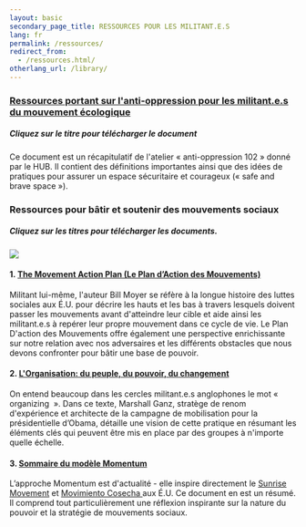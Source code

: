 ```yaml
---
layout: basic
secondary_page_title: RESSOURCES POUR LES MILITANT.E.S
lang: fr
permalink: /ressources/
redirect_from:
  - /ressources.html/
otherlang_url: /library/
---
```

### [Ressources portant sur l'anti-oppression pour les militant.e.s du mouvement écologique](https://www.lehub.ca/media/ressourcesantiopp.pdf)

##### Cliquez sur le titre pour télécharger le document

Ce document est un récapitulatif de l'atelier « anti-oppression 102 » donné par le HUB. Il contient des définitions importantes ainsi que des idées de pratiques pour assurer un espace sécuritaire et courageux (« safe and brave space »).

### Ressources pour bâtir et soutenir des mouvements sociaux

##### Cliquez sur les titres pour télécharger les documents.

![](/media/docs-mouvements-fr.png)

#### 1. <a href="https://www.lehub.ca/media/hub-moyer-pam-fr.pdf">The Movement Action Plan (Le Plan d’Action des Mouvements)</a>

Militant lui-même, l'auteur Bill Moyer se réfère à la longue histoire des luttes sociales aux É.U. pour décrire les hauts et les bas à travers lesquels doivent passer les mouvements avant d'atteindre leur cible et aide ainsi les militant.e.s à repérer leur propre mouvement dans ce cycle de vie. Le Plan D'action des Mouvements offre également une perspective enrichissante sur notre relation avec nos adversaires et les différents obstacles que nous devons confronter pour bâtir une base de pouvoir.

#### 2. <a href="https://www.lehub.ca/media/hub-mganz-fr.pdf">L'Organisation: du peuple, du pouvoir, du changement</a>

On entend beaucoup dans les cercles militant.e.s anglophones le mot « organizing  ». Dans ce texte, Marshall Ganz, stratège de renom d'expérience et architecte de la campagne de mobilisation pour la présidentielle d’Obama, détaille une vision de cette pratique en résumant les éléments clés qui peuvent être mis en place par des groupes à n'importe quelle échelle.

#### 3. <a href="https://www.lehub.ca/media/sommaire-modele-momentum1.pdf">Sommaire du modèle Momentum</a>

L’approche Momentum est d'actualité - elle inspire directement le [Sunrise Movement](https://www.sunrisemovement.org/?ms=SunriseMovement-WeAreTheClimateRevolution) et [Movimiento Cosecha ](https://www.lahuelga.com/)aux É.U. Ce document en est un résumé. Il comprend tout particulièrement une réflexion inspirante sur la nature du pouvoir et la stratégie de mouvements sociaux.





<a name="antiopp"></a>